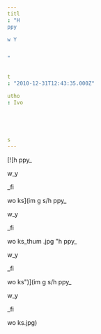 ```yaml
---
titl
: "H
ppy 

w Y


"


t
: "2010-12-31T12:43:35.000Z"

utho
: Ivo 





s
---
```


[![h
ppy_

w_y


_fi

wo
ks](im
g
s/h
ppy_

w_y


_fi

wo
ks_thum
.jpg "h
ppy_

w_y


_fi

wo
ks")](im
g
s/h
ppy_

w_y


_fi

wo
ks.jpg)






